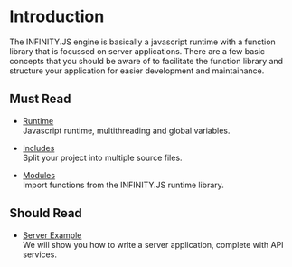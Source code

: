 # Introduction

The INFINITY.JS engine is basically a javascript runtime with a function library that is focussed on server applications.
There are a few basic concepts that you should be aware of to facilitate the function library and structure your application for easier development and maintainance.


## Must Read

- [Runtime](runtime.md)  
    Javascript runtime, multithreading and global variables.

- [Includes](includes.md)  
    Split your project into multiple source files.

- [Modules](modules.md)  
    Import functions from the INFINITY.JS runtime library.


## Should Read

- [Server Example](../example/index.md)  
    We will show you how to write a server application, complete with API services.
